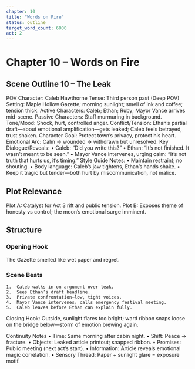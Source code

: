 ```yaml
---
chapter: 10
title: "Words on Fire"
status: outline
target_word_count: 6000
act: 2
---
```


# Chapter 10 – Words on Fire

## Scene Outline 10 – The Leak

POV Character: Caleb Hawthorne
Tense: Third person past (Deep POV)
Setting: Maple Hollow Gazette; morning sunlight; smell of ink and coffee; tension thick.
Active Characters: Caleb; Ethan; Ruby; Mayor Vance arrives mid-scene.
Passive Characters: Staff murmuring in background.
Tone/Mood: Shock, hurt, controlled anger.
Conflict/Tension: Ethan’s partial draft—about emotional amplification—gets leaked; Caleb feels betrayed, trust shaken.
Character Goal: Protect town’s privacy, protect his heart.
Emotional Arc: Calm → wounded → withdrawn but unresolved.
Key Dialogue/Reveals:
	•	Caleb: “Did you write this?”
	•	Ethan: “It’s not finished. It wasn’t meant to be seen.”
	•	Mayor Vance intervenes, urging calm: “It’s not truth that hurts us, it’s timing.”
Style Guide Notes:
	•	Maintain restraint; no shouting.
	•	Body language: Caleb’s jaw tightens, Ethan’s hands shake.
	•	Keep it tragic but tender—both hurt by miscommunication, not malice.

## Plot Relevance

Plot A: Catalyst for Act 3 rift and public tension.
Plot B: Exposes theme of honesty vs control; the moon’s emotional surge imminent.

## Structure

### Opening Hook
The Gazette smelled like wet paper and regret.

### Scene Beats
	1.	Caleb walks in on argument over leak.
	2.	Sees Ethan’s draft headline.
	3.	Private confrontation—low, tight voices.
	4.	Mayor Vance intervenes; calls emergency festival meeting.
	5.	Caleb leaves before Ethan can explain fully.
Closing Hook: Outside, sunlight flares too bright; ward ribbon snaps loose on the bridge below—storm of emotion brewing again.

Continuity Notes
	•	Time: Same morning after cabin night.
	•	Shift: Peace → fracture.
	•	Objects: Leaked article printout; snapped ribbon.
	•	Promises: Public meeting (next act’s start).
	•	Information: Article reveals emotional magic correlation.
	•	Sensory Thread: Paper + sunlight glare = exposure motif.

